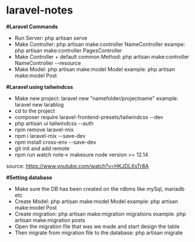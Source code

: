# laravel-notes

**#Laravel Commands**
- Run Server: php artisan serve
- Make Controller: php artisan make:controller NameController
  exampe: php artisan make:controller PagesController
- Make Controller + default common Method: php artisan make:controller NameController --resource
- Make Model: php artisan make:model Model
  example: php artisan make:model Post

**#Laravel using tailwindcss**
- Make new project: laravel new "namefolder/projectname"
  example: laravel new larablog
- cd to the project
- composer require laravel-frontend-presets/tailwindcss --dev
- php artisan ui tailwindcss --auth
- npm remove laravel-mix
- npm i laravel-mix --save-dev
- npm install cross-env --save-dev
- git init and add remote
- npm run watch note-> makesure node version >= 12.14

source: https://www.youtube.com/watch?v=HKJDLXsTr8A
 
**#Setting database**
- Make sure the DB has been created on the rdbms like mySql, mariadb etc
- Create Model: php artisan make:model Model
  example: php artisan make:model Post
- Create migration: php artisan make:migration migrations
  example: php artisan make:migration posts
- Open the migration file that was we made and start design the table
- Then migrate from migration file to the database: php artisan migrate
